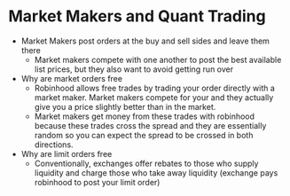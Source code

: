 # Market Makers and Quant Trading

- Market Makers post orders at the buy and sell sides and leave them there
  - Market makers compete with one another to post the best available list prices, but they also want to avoid getting run over
- Why are market orders free
  - Robinhood allows free trades by trading your order directly with a market maker. Market makers compete for your and they actually give you a price slightly better than in the market.
  - Market makers get money from these trades with robinhood because these trades cross the spread and they are essentially random so you can expect the spread to be crossed in both directions.
- Why are limit orders free
  - Conventionally, exchanges offer rebates to those who supply liquidity and charge those who take away liquidity (exchange pays robinhood to post your limit order)
